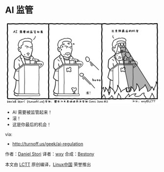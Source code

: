 AI 监管
===============

![AI Regulation](https://github.com/LCTT/newcomic/raw/master/published/turnoff.us/ai-regulation/ai-regulation.png)

- AI 需要被监管起来！
- 滚！
- 这是你最后的机会！

via:
 - http://turnoff.us/geek/ai-regulation

作者：[Daniel Stori][a]
译者：[wxy](https://github.com/wxy)
合成：[Bestony](https://github.com/Bestony)

本文由 [LCTT](https://github.com/LCTT/TranslateProject) 原创编译，[Linux中国](https://linux.cn/) 荣誉推出

[a]:http://turnoff.us/about/
